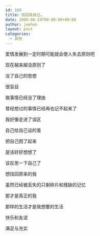 ```yaml
---
id: 169
title: 找回我自己…
date: 2008-06-24T08:00:00+00:00
author: jeehon
layout: post
categories:
  - 其他
---
```

爱情发展到一定时期可能就会使人失去原则吧
  
现在越来越没原则了
  
没了自己的思想
  
很盲目
  
做事情已经没了理由
  
曾经想过的事情已经再也记不起来了
  
我好像走进了误区
  
自己给自己设的茧
  
把自己困了起来
  
是该好好想想了
  
该反思一下自己了
  
想找回原来的我
  
虽然已经被丢失的只剩碎片和残缺的记忆
  
那才是真正的我
  
那样的生活才是我想要的生活
  
快乐和友谊
  
满足与充实